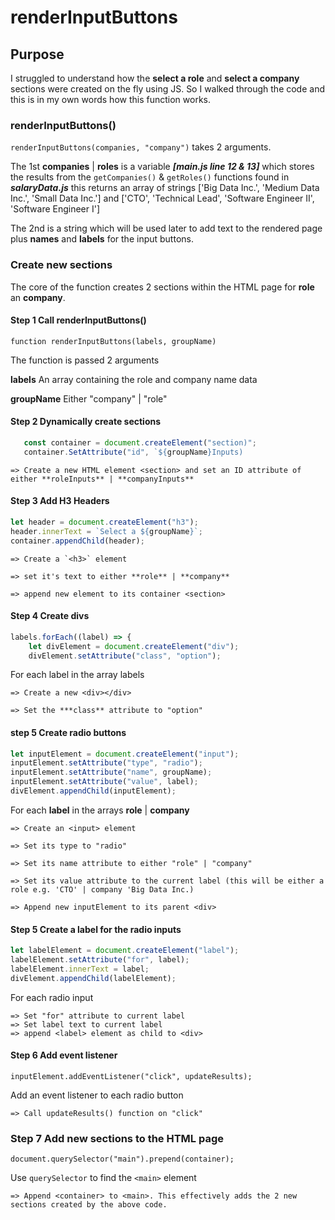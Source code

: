 # renderInputButtons

## Purpose

I struggled to understand how the **select a role** and **select a company** sections were created on the fly using JS. So I walked through the code and this is in my own words how this function works.

### renderInputButtons()

`renderInputButtons(companies, "company")` takes 2 arguments.

The 1st **companies** | **roles** is a variable **_[main.js line 12 & 13]_** which stores the results from the `getCompanies()` & `getRoles()` functions found in **_salaryData.js_** this returns an array of strings ['Big Data Inc.', 'Medium Data Inc.', 'Small Data Inc.'] and ['CTO', 'Technical Lead', 'Software Engineer II', 'Software Engineer I']

The 2nd is a string which will be used later to add text to the rendered page plus **names** and **labels** for the input buttons.

### Create new sections

The core of the function creates 2 sections within the HTML page for **role** an **company**.

#### Step 1 Call renderInputButtons()

`function renderInputButtons(labels, groupName)`

The function is passed 2 arguments

**labels** An array containing the role and company name data

**groupName** Either "company" | "role"

#### Step 2 Dynamically create sections

```js
   const container = document.createElement("section)";
   container.SetAttribute("id", `${groupName}Inputs)
```

    => Create a new HTML element <section> and set an ID attribute of either **roleInputs** | **companyInputs**

#### Step 3 Add H3 Headers

```js
let header = document.createElement("h3");
header.innerText = `Select a ${groupName}`;
container.appendChild(header);
```

    => Create a `<h3>` element

    => set it's text to either **role** | **company**

    => append new element to its container <section>

#### Step 4 Create divs

```js
labels.forEach((label) => {
    let divElement = document.createElement("div");
    divElement.setAttribute("class", "option");
```

For each label in the array labels

    => Create a new <div></div>

    => Set the ***class** attribute to "option"

#### step 5 Create radio buttons

```js
let inputElement = document.createElement("input");
inputElement.setAttribute("type", "radio");
inputElement.setAttribute("name", groupName);
inputElement.setAttribute("value", label);
divElement.appendChild(inputElement);
```

For each **label** in the arrays **role** | **company**

    => Create an <input> element

    => Set its type to "radio"

    => Set its name attribute to either "role" | "company"

    => Set its value attribute to the current label (this will be either a role e.g. 'CTO' | company 'Big Data Inc.)

    => Append new inputElement to its parent <div>

#### Step 5 Create a label for the radio inputs

```js
let labelElement = document.createElement("label");
labelElement.setAttribute("for", label);
labelElement.innerText = label;
divElement.appendChild(labelElement);
```

For each radio input

    => Set "for" attribute to current label
    => Set label text to current label
    => append <label> element as child to <div>

#### Step 6 Add event listener

`inputElement.addEventListener("click", updateResults);`

Add an event listener to each radio button

    => Call updateResults() function on "click"

### Step 7 Add new sections to the HTML page

`document.querySelector("main").prepend(container);`

Use `querySelector` to find the `<main>` element

    => Append <container> to <main>. This effectively adds the 2 new sections created by the above code.
